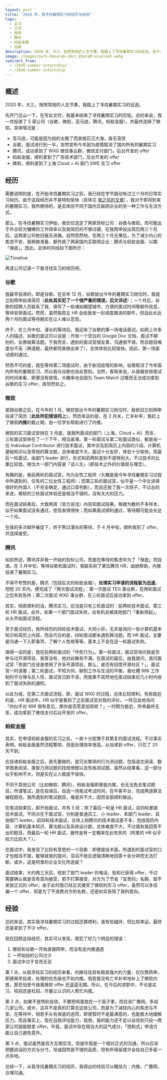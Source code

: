 ```yaml
---
layout: post
title: "2020 年，我寻找暑期实习的经历与经验"
tags:
  - 实习
  - 工作
  - 微软
  - 腾讯
  - 蚂蚁金服
  - 谷歌
description: 2020 年，大三，按照常规的人生节奏，我踏上了寻找暑期实习的征途。至今，我收到了满意的 offer，回首看来，有哪些经历与经验？
image: /images/mark-basarab-z8ct_Q3oCqM-unsplash.webp
redirect_from:
  - /2020-summer-internship/
  - /2020-summer-internship
---
```


## 概述

2020 年，大三，按照常规的人生节奏，我踏上了寻找暑期实习的征途。

先开门见山一下，在写此文时，我基本结束了寻找暑期实习的历程。总的来说，我一共投递了 5 家公司（谷歌，微软，亚马逊，腾讯，蚂蚁金服），并最终选择了微软。具体情况是：

- 亚马逊，可能是因为投的太晚了而直接石沉大海，杳无音信
- 谷歌，面试进行到一半，突然宣布今年因为疫情取消了国内所有的暑期实习
- 腾讯，成功拿到了 WXG 微信事业群，微信支付部门，后台开发的 offer
- 蚂蚁金服，顺利拿到了广告技术部门，后台开发的 offer
- 微软，顺利拿到了上海 Cloud + AI 部门 SWE 实习 offer

## 经历

需要说明的是，在开始寻找暑期实习之前，我已经在字节跳动有过三个月的日常实习经历。由于这段经历并不是特别愉快（具体见 [我之前的文章](/my-internship-at-bytedance/)），我对于即将到来的暑期实习，我所期待的，是去体验不同于国内互联网企业的另一种工作与生活方式。

那么，在寻找暑期实习伊始，我仅仅选定了两家目标公司：谷歌与微软。而可能出于外企较为慵懒的工作效率以及我简历的不够过硬，在我网申投出简历两三个月后，这两家公司依旧毫无进展。自然而然地，在两三个月无果后，为了减少内心的焦虑不安，我稍做准备，额外挑了两家国内互联网企业：腾讯与蚂蚁金服，以期「保底」。因此，总体时间线如下图所示：

![Timeline](/images/2020-summer-internship-timeline.webp)

再逐公司记录一下我寻找实习的经历吧。

### 谷歌

我最早投递的，即是谷歌。在去年 12 月，谷歌放出今年的暑期实习岗位时，我就立刻网申投递简历（**此处其实犯了一个很严重的错误，后文详述**）；一个月后，谷歌的招聘人员联系了我，填写了一些诸如期望城市、方便的面试时间等额外信息，等待安排面试。然而，虽然每周五 HR 会给我发一封进度跟进的邮件，但自此长达两个月的面试等待期实在让人难以忍受。

终于，在三月中旬，漫长的等待后，我迎来了谷歌的第一场电话面试。如网上许多人的描述，谷歌的面试可以说是：开局一个空白的 Google Doc 文档，面试不聊别的，全靠做算法题。于我而言，遇到的面试官很友善，沟通很不错，而且题目难度也不高（两道题，最终都完美做出来了），总体体验比较愉快。因此，第一场面试顺利通过。

然而不巧的是，就在等待第二场面试时，由于新冠疫情的影响，谷歌取消了今年国内所有的暑期实习，所以我与谷歌也自此暂别。当然，客观来说，从我被安排面试的时间来看，即便没有疫情，大概率也会因为 Team Match 过晚而无法成功拿到谷歌的实习 offer，故坦然处之。

### 微软

紧随谷歌之后，在今年的 1 月，微软放出今年的暑期实习岗位时，我依旧立刻网申投递了简历（**此处所犯错误同上**）。然而幸运的是，在 2 月末，亡羊补牢，我赶上了微软**内推**的截止期，由一位学长帮助进行了内推。

微软的实习面试安排在 3 月底，就我所面试的部门（上海，Cloud + AI）而言，三轮面试安排在了一个下午，相当紧凑。第一轮面试与第二轮面试类似，都是由一位 Individual Contributor 进行技术面试，其中涉及到简历上内容的介绍、计算机基础知识以及常规的算法题，总体难度不大，面试十分友好，体验十分愉快。而最后一轮面试，由部门 leader 进行，形式和前两轮差别不是特别大，不过技术的比重比较低，相当大一部门内容是「谈人生」（即技术之外的价值观与理念）。

有趣的是，我前两轮的面试官，均为女性工程师（大概是我今年寻找暑期实习过程中所遇到的，仅有的二位女性工程师）；而第三轮的面试官，似乎是一个中文讲得很好的外国人（不完全确定，通过口音判断），而且还放了我一次鸽子，不过总的来说，微软的三轮面试体验还是相当不错的，没有太大的压力。

而在面试结束后，大致两周（官方说法）内告知面试结果。根据为数的不多样本，似乎如果面试没有通过，拒信发得很快；而如果面试顺利通过，等待期可能会长达一个月。

在我的多次邮件催促下，终于熬过漫长的等待，于 4 月中旬，顺利收到了 offer，并选择接受。

### 腾讯

如前所述，腾讯并非我一开始的目标公司，而是在等待的焦虑中为了「保底」而投递。在 3 月中旬，等待谷歌和面试时，我联系到了某位腾讯 HR，由她帮助，内推投递了暑期实习。

不得不夸赞的是，腾讯（包括后文的蚂蚁金服），**处理实习申请的流程极为迅速**，短短 20 天内，便完成了「两次面试流程」：第一次面试 TEG 事业群，在两轮面试之后失败告终；第二次面试 WXG 事业群，在三轮面试后成功拿到 offer。

其实，倘若顺利的话，腾讯实习，应当是只有三轮面试的：前两轮技术面试，第三轮 HR 面试。此外，如果一个部门面试失败，会有机会被其他部门「重新捞起」，从头开始面试流程。

至于面试经历，我所经历的四轮技术面试，大同小异，无非是询问一些计算机基本知识和简历上内容，而且巧合的是，四轮面试都未遇到算法题。而 HR 面试，主要是沟通一下入职事项，了解个人性格等等，基本上不会在这一轮面试失败。

值得一谈的是，我在前两轮面试的「作死行为」。第一轮面试，面试官询问我是否参与过开源项目，我答没有，他对此略有不满。在面试的最后，由我提问，我问面试官「贵部门应该是使用了许多开源项目，那么，是否有回馈开源社区？」，面试官一时语塞；第二轮面试，不知为何，聊到工作与生活的平衡，我吐槽 996 工作制的不合理与反人性，面试官沉默不语，而我果不其然地在面试结束后几小时内收到了面试失败的通知。

以此为戒，在第二次面试流程，即，面试 WXG 的过程，总体比较顺利。有些尴尬的是，HR 面试中，HR 似乎是看到了之前面试官对我的评价，一阵见血地询问「你似乎对 996 很有意见，那你是否愿意加班呢？」一时颇为尴尬，所幸最终无恙，成功拿到了微信支付后台开发的 offer。

### 蚂蚁金服

其实，在申请蚂蚁金服的实习之前，一直十分犹豫于其繁复的面试流程。不过事实表明，蚂蚁金服虽然流程繁琐，但是处理效率很高，从投递到 offer，只花了 20 天不到。

在投递蚂蚁金服之后，首先要做的，是冗长繁琐的行为测试题，包括语文阅读、数学图表阅读、类智力测试题的找规律题以及性格测试题。虽然从结果看，这一部分似乎影响不大，但是实在让人极度不愉快。

不同于其他公司（比如微软、腾讯），蚂蚁金服即便是内推，也无法免去笔试题目。所谓笔试，是在投递后，自选一场笔试考试时间，在牛客平台，完成两道算法编程题目。我所遇到的笔试题目，难度并不大，因而全部顺利做出。

在笔试结束后，即开始面试，共有 5 轮：除了最后一轮是 HR 面试，前四轮都是技术面试，不同点在于面试官，分别是普通员工、小 leader、本部门 leader、其他部门 leader。前四轮技术面试，总体上和腾讯的技术面试差不多，包括简历内容、计算机基本知识、算法题以及系统设计题，总体难度不大，不过偶有我回答不出的题目。而最后一轮 HR 面试，据传是有一定概率在此失败的（阿里的 HR 似乎权力比较大？）。

在面试中，我发现了比较有意思的一个现象：即便是技术面，所遇到的面试官的口才也相当不错，能够就我的提问，滔滔不绝且逻辑清晰地回答十余分钟而无法打断。或许，这是阿里的企业文化所造就？

面试结束，大约两三天后，收到了部门 leader 的电话，告知已获得 offer，不过需要确认我是否有意向接受，若不打算接受，对方为了节省「宝贵的」名额，就不发放正式的 offer。由于此时我已经正式接受了微软的实习 offer，虽然可以多诳骗一个 offer，但是为了不浪费对方的名额，还是如实告知了我的意向。

## 经验

总的来说，其实我寻找暑期实习的过程还算顺利，虽有些磕绊，但比较幸运，最终还是拿到了不少 offer。

现在回顾这段经历，其实可以发现，我犯了好几个明显的错误：

1. 微软和谷歌一开始直接网申，而没有走内推通道
2. 一开始投的公司过少
3. 面试中过于言而无忌

第 1 点，从我寻找实习的经历来看，内推往往具有极其强大的力量，仅仅靠网申，即便再早投递，处理的优先级也不如内推。倘若我没有亡羊补牢地补上了微软内推，那恐怕至今我离微软 offer 还遥遥无期。所以，在今后的求职中，不论是实习、校招还是社招，尽量让认识的人帮忙内推。

第 2 点，如果不是特别自信，不要把鸡蛋放在一个篮子里，而应该广撒网。多投几家公司。或许，这并不是真的打算去这些公司，而是为了减轻内心的焦虑与不安。在等待中，倘若手头有保底的选项，即便暂时不是最满意的，也能极大地缓解压力。而且事实上，现在自我评估能力，我想，我的能力还不足以自信到只投一两家公司就能稳拿 offer。毕竟，面试中存在相当大的运气成分，「饱和式」申请方能让自己避免意外。

第 3 点，面试虽然是双方互相交流，但是毕竟是一个相对正式的沟通，所以应该把握说话的方式与分寸。坦诚固然是不错的品质，但有所保留或许会给自己多留一点余地。

总结一下，从我寻找暑期实习的经历，我得出的经验可以概括为：内推，广撒网，合理沟通。
